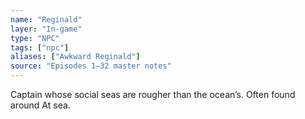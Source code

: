 ```yaml
---
name: "Reginald"
layer: "In-game"
type: "NPC"
tags: ["npc"]
aliases: ["Awkward Reginald"]
source: "Episodes 1–32 master notes"
---
```

Captain whose social seas are rougher than the ocean’s. Often found around At sea.
